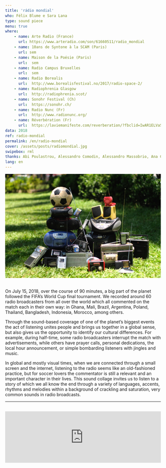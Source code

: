 ```yaml
---
title: 'rádio mondial'
who: Félix Blume e Sara Lana
type: sound piece
menu: true
where: 
    - name: Arte Radio (France)
      url: https://www.arteradio.com/son/61660511/radio_mondial
    - name: 10ans de Syntone à la SCAM (Paris)
      url: sem
    - name: Maison de la Poésie (Paris) 
      url:  sem
    - name: Radio Campus Bruxelles
      url:  sem
    - name: Radio Borealis
      url:  http://www.borealisfestival.no/2017/radio-space-2/
    - name: Radiophrenia Glasgow
      url:  http://radiophrenia.scot/
    - name: Sonohr Festival (Ch)
      url:  https://sonohr.ch/
    - name: Radio Nunc (Fr)
      url:  http://www.radionunc.org/
    - name: Réverbération (Fr)
      url:  https://laviemanifeste.com/reverberation/?fbclid=IwAR1ELVaSTOT1FvUuKrbEMXrGrXAaJQXic1yUES0SNRMZE1pbbxKeapGQAo0
data: 2018
ref: radio-mondial
permalink: /en/radio-mondial
cover: /assets/posts/radiomondial.jpg
swipebox: rml
thanks: Abi Poulastrou, Alessandro Comodin, Alessandro Massobrio, Ana Cecilia Medina, Antonio Trullen, Benjamin Minot, Bernardo Esteves, Burcu Bilgic, Despina Panagiotopoulou, Diego Aguire, Esteban Agostin, Étienne Noiseau, Felipe Esteves, Fernando Godoy, Flora Guerra, Floriane Pochon, Frank Morgado, José Augusto Boaventura, Juanpablo Avendaño, Julian Keck, Kaori Kinoshita, Marcel Klankbeeld, Marie-Christine Cabanas, Michela Sacchetto, Mirna Castro, Pablo Saavedra, Punch Viratmalee, Richard Karcz, Samuel Blume, Thiago Hersan, Udo Noll & Yannick Dauby.
lang: en
---
```


<img src="../assets/posts/radiomondial.jpg" class="img-border">
<br><br>

On July 15, 2018, over the course of 90 minutes, a big part of the planet followed the FIFA’s World Cup final tournament. We recorded around 60 radio broadcasters from all over the world which all commented on the match each in their own way: in Ghana, Mali, Brazil, Argentina, Poland, Thailand, Bangladesh, Indonesia, Morocco, among others.

Through the sound-based coverage of one of the planet’s biggest events the act of listening unites people and brings us together in a global sense, but also gives us the opportunity to identify our cultural differences. For example, during half-time, some radio broadcasters interrupt the match with advertisements, while others have prayer calls, personal dedications, the local hour announcement, or simple bombarding listeners with jingles and music.

In global and mostly visual times, when we are connected through a small screen and the internet, listening to the radio seems like an old-fashioned practice, but for soccer lovers the commentator is still a relevant and an important character in their lives. This sound collage invites us to listen to a story of which we all know the end through a variety of languages, accents, rhythms and melodies within a background of crackling and saturation, very common sounds in radio broadcasts.

---

<br>
<div class="audio-wrapper">
   <iframe width="100%" height="166" scrolling="no" frameborder="no" allow="autoplay" src="https://w.soundcloud.com/player/?url=https%3A//api.soundcloud.com/tracks/547674996&color=%232057b5&auto_play=false&hide_related=false&show_comments=true&show_user=true&show_reposts=false&show_teaser=true"></iframe>
</div>
